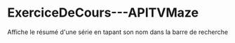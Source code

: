 # ExerciceDeCours---APITVMaze
Affiche le résumé d'une série en tapant son nom dans la barre de recherche
